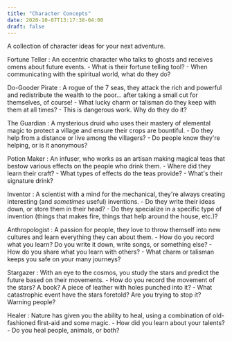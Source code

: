```yaml
---
title: "Character Concepts"
date: 2020-10-07T13:17:38-04:00
draft: false
---
```


A collection of character ideas for your next adventure.

Fortune Teller
: An eccentric character who talks to ghosts and receives omens about future events.
	- What is their fortune telling tool?
	- When communicating with the spiritual world, what do they do?

Do-Gooder Pirate
: A rogue of the 7 seas, they attack the rich and powerful and redistribute the wealth to the poor... after taking a small cut for themselves, of course!
	- What lucky charm or talisman do they keep with them at all times?
	- This is dangerous work. Why do they do it?

The Guardian
: A mysterious druid who uses their mastery of elemental magic to protect a village and ensure their crops are bountiful.
	- Do they help from a distance or live among the villagers?
	- Do people know they're helping, or is it anonymous?

Potion Maker
: An infuser, who works as an artisan making magical teas that bestow various effects on the people who drink them.
	- Where did they learn their craft?
	- What types of effects do the teas provide?
	- What's their signature drink?

Inventor
: A scientist with a mind for the mechanical, they're always creating interesting (and _sometimes_ useful) inventions.
	- Do they write their ideas down, or store them in their head?
	- Do they specialize in a specific type of invention (things that makes fire, things that help around the house, etc.)?

Anthropologist
: A passion for people, they love to throw themself into new cultures and learn everything they can about them.
	- How do you record what you learn? Do you write it down, write songs, or something else?
	- How do you share what you learn with others?
	- What charm or talisman keeps you safe on your many journeys?

Stargazer
: With an eye to the cosmos, you study the stars and predict the future based on their movements.
	- How do you record the movement of the stars? A book? A piece of leather with holes punched into it?
	- What catastrophic event have the stars foretold? Are you trying to stop it? Warning people?

Healer
: Nature has given you the ability to heal, using a combination of old-fashioned first-aid and some magic.
	- How did you learn about your talents?
	- Do you heal people, animals, or both?